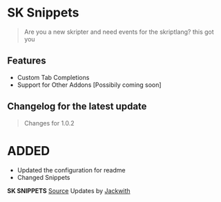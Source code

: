 # SK Snippets

> Are you a new skripter and need events for the skriptlang? this got you 

## Features

- Custom Tab Completions
- Support for Other Addons [Possibily coming soon]

## Changelog for the latest update

> Changes for 1.0.2

# ADDED

- Updated the configuration for readme
- Changed Snippets

**SK SNIPPETS** [Source](https://github.com/JackwithC2/SkSnippets)
Updates by [Jackwith](https://github.com/Jackwithc2)
